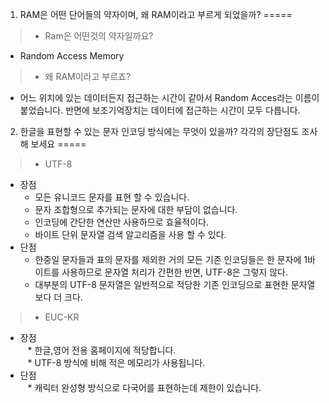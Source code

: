 1. RAM은 어떤 단어들의 약자이며, 왜 RAM이라고 부르게 되었을까?
=====

> * Ram은 어떤것의 약자일까요?
 - Random Access Memory
> * 왜 RAM이라고 부르죠?
 - 어느 위치에 있는 데이터든지 접근하는 시간이 같아서 Random Acces라는 이름이 붙었습니다. 반면에 보조기억장치는 데이터에 접근하는 시간이 모두 다릅니다.
 

2. 한글을 표현할 수 있는 문자 인코딩 방식에는 무엇이 있을까? 각각의 장단점도 조사해 보세요
=====
> * UTF-8  
 - 장점       
    * 모든 유니코드 문자를 표현 할 수 있습니다.  
    * 문자 조합형으로 추가되는 문자에 대한 부담이 없습니다.  
    * 인코딩에 간단한 연산만 사용하므로 효율적이다.  
    * 바이트 단위 문자열 검색 알고리즘을 사용 할 수 있다.  
 - 단점   
    * 한중일 문자들과 표의 문자를 제외한 거의 모든 기존 인코딩들은 한 문자에 1바이트를 사용하므로 문자열 처리가 간편한 반면, UTF-8은 그렇지 않다.  
    * 대부분의 UTF-8 문자열은 일반적으로 적당한 기존 인코딩으로 표현한 문자열보다 더 크다.  
> * EUC-KR  
 - 장점       
    * 한글,영어 전용 홈페이지에 적당합니다.  
    * UTF-8 방식에 비해 적은 메모리가 사용됩니다.    
 - 단점     
    * 캐릭터 완성형 방식으로 다국어를 표현하는데 제한이 있습니다.  
